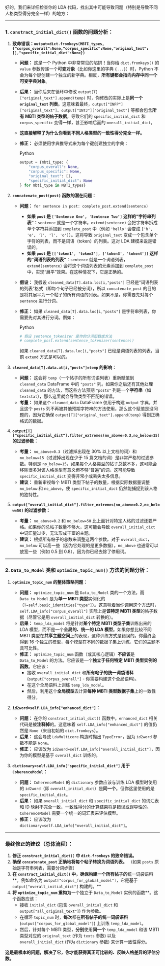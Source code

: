 好的，我们来详细检查你的 LDA 代码，找出其中可能导致问题（特别是导致不同人格类型得分完全一样）的地方：

---

### **1. `constract_initial_dict()` 函数的问题分析：**

1. **致命错误：`output=dict.fromkeys(MBTI_types,{"corpus_overall":None,"corpus_specific":None,"original_text":[],"specific_initial_dict":None})`**
    
    - **问题：** 这是一个 Python 中非常常见的陷阱！当你给 `dict.fromkeys()` 的 `value` 参数传递一个**可变对象**（比如你这里的字典 `{...}`）时，Python 不会为每个键创建一个独立的新字典。相反，**所有键都会指向内存中同一个可变字典对象**。
    - **后果：** 当你后来在循环中修改 `output[T]["original_text"].append(temp)` 时，你修改的实际上是**同一个 `original_text` 列表**。这意味着最终，`output["INFP"]["original_text"]`、`output["INTJ"]["original_text"]` 等都会包含**所有 MBTI 类型的帖子数据**，导致它们的 `specific_initial_dict` 和 `corpus_specific` 变得一样，甚至影响后面的 `overall_initial_dict`。
    - **这直接解释了为什么你看到不同人格类型的一致性得分完全一样。**
    - **修正：** 必须使用字典推导式来为每个键创建独立的字典：
        
        Python
        
        ```python
        output = {mbti_type: {
            "corpus_overall": None,
            "corpus_specific": None,
            "original_text": [],
            "specific_initial_dict": None
        } for mbti_type in MBTI_types}
        ```
        
2. **`concatenate_post(post)` 函数的潜在问题：**
    
    - **问题：** `for sentence in post: complete_post.extend(sentence)`
        - **如果 `post` 是 `['Sentence One', 'Sentence Two']` 这样的“字符串列表”**：`sentence` 就是一个字符串，`extend(sentence)` 会把字符串拆成单个字符并添加到 `complete_post` 中（例如 `'hello'` 会变成 `['h', 'e', 'l', 'l', 'o']`）。这将导致 `original_text` 变成一个包含单个字符的列表，而不是词语（token）的列表。这对 LDA 建模来说是错误的。
        - **如果 `post` 是 `[['token1', 'token2'], ['token3', 'token4']]` 这样的“词语列表的列表”**：`sentence` 就是一个词语列表，`extend(sentence)` 会将这个词语列表的元素添加到 `complete_post` 中，实现“展平”效果。在这种情况下，它是正确的。
    - **假设：** 我假设 `cleaned_data[T].data.loc[i,"posts"]` 已经是“词语列表的列表”格式（即每个句子已经被分词），所以 `concatenate_post` 的目的是将其展平为一个帖子的所有词语的列表。如果不是，你需要先对每个 `sentence` 进行分词。
    - **修正：** 如果 `cleaned_data[T].data.loc[i,"posts"]` 是字符串列表，你需要先对其进行分词。例如：
        
        Python
        
        ```python
        # 假设 sentence_tokenizer 是你的分词函数或方法
        # complete_post.extend(sentence_tokenizer(sentence))
        ```
        
        如果 `cleaned_data[T].data.loc[i,"posts"]` 已经是词语列表的列表，当前 `extend` 方式是可以的。
3. **`cleaned_data[T].data.at[i,"posts"]=temp` 的影响：**
    
    - **问题：** 这会将 `temp`（一个帖子的所有词语列表）重新赋值到 `cleaned_data` DataFrame 中的 `"posts"` 列。如果你之后还有其他处理 `cleaned_data` 的方法，而这些方法预期 `"posts"` 列是一个**字符串**（如 `textstat`），那么这里就会导致类型不匹配的错误。
    - **考量：** 如果这个 `cleaned_data` DataFrame 仅用于构建 `output` 字典，并且这个 `posts` 列不再被其他预期字符串的方法使用，那么这个赋值是没问题的，因为它确保 `output[T]["original_text"].append(temp)` 得到正确格式的数据。
4. **`output[T]["specific_initial_dict"].filter_extremes(no_above=0.3,no_below=15)` 的过滤参数：**
    
    - **考量：** `no_above=0.3`（过滤掉出现在 30% 以上文档的词）和 `no_below=15`（过滤掉出现在少于 15 篇文档的词）是非常严格的过滤参数。特别是 `no_below=15`，如果每个人格类型的帖子总数不多，这可能会移除很多对该人格类型有意义但不够“普遍”的词。这可能导致 `specific_initial_dict` 变得非常小或丢失太多信息。
    - **建议：** 重新审视每个 MBTI 类型下帖子的数量，根据实际数据量调整 `no_below` 和 `no_above`，使 `specific_initial_dict` 仍然能捕捉到该人格的独特性。
5. **`output["overall_initial_dict"].filter_extremes(no_above=0.2,no_below=50)` 的过滤参数：**
    
    - **考量：** `no_above=0.2` 和 `no_below=50` 比上面针对特定人格的过滤还要严格。如果你的总帖子数量不够大，这可能会导致 `overall_initial_dict` 中词汇量过少，无法形成丰富的主题。
    - **建议：** 根据所有帖子的总数来调整这两个参数。对于 `overall_dict`，`no_below` 可以高一些（因为它处理的是更多数据），`no_above` 也通常可以放宽一些（例如 0.5 到 0.8），因为你已经去除了停用词。

---

### **2. `Data_to_Model` 类和 `optimize_topic_num()` 方法的问题分析：**

1. **`optimize_topic_num` 的整体策略问题：**
    
    - **问题：** `optimize_topic_num` 是 `Data_to_Model` 类的一个方法，而 `Data_to_Model` 是为**单一 MBTI 类型**实例化的（`T=self.basic_identities["type"]`）。这意味着当你调用这个方法时，`self.LDA_info["corpus_overall"]` 实际上是**该特定 MBTI 类型**的帖子数据（尽管它是用 `overall_initial_dict` 转换的）。
    - **后果：** `temp_lda_model` 将是针对**某个特定 MBTI 类型子集**训练出来的 LDA 模型，而不是一个**全局的、统一的 LDA 模型**。如果你想比较不同 MBTI 类型在**共享主题空间**上的表现，这种训练方式是错误的。你最终会得到 16 个独立的模型，每个模型在不同的数据子集上训练，它们的主题不具可比性。
    - **修正：** `optimize_topic_num` 函数（或其核心逻辑）**不应该**是 `Data_to_Model` 的方法。它应该是一个**独立于任何特定 MBTI 类型实例的函数**。它应该：
        - 接收 `overall_initial_dict` 和**所有帖子的统一词袋语料** (`output["corpus_overall"]` - 你需要构建这个全局语料)。
        - 在这个全局语料上训练 `temp_lda_model`。
        - 然后，利用这个**全局模型**去计算**每种 MBTI 类型数据子集**上的一致性得分。
2. **`id2word=self.LDA_info["enhanced_dict"]`：**
    
    - **问题：** 在你的 `constract_initial_dict()` 函数中，`enhanced_dict` 相关代码是被**注释掉**的。这意味着 `self.LDA_info["enhanced_dict"]` 的值仍然是 `None`（来自初始的 `dict.fromkeys`）。
    - **后果：** 这会导致 `LdaMulticore` 构造时抛出 `TypeError`，因为 `id2word` 参数不能是 `None`。
    - **修正：** 应该改为 `id2word=self.LDA_info["overall_initial_dict"]`，因为你的模型是基于 `overall_dict` 训练的。
3. **`dictionary=self.LDA_info["specific_initial_dict"]` 用于 `CoherenceModel`：**
    
    - **问题：** `CoherenceModel` 的 `dictionary` 参数应该与训练 LDA 模型时使用的 `id2word`（即 `overall_initial_dict`）是**同一个**。但你这里使用的是 `specific_initial_dict`。
    - **后果：** 如果 `overall_initial_dict` 和 `specific_initial_dict` 的词汇表和 ID 映射不完全一致，一致性得分的计算结果将是错误或误导性的。`CoherenceModel` 需要一个统一的词汇表来评估模型。
    - **修正：** 应该改为 `dictionary=self.LDA_info["overall_initial_dict"]`。

---

### **最终修正的建议（总体流程）：**

1. **修正 `constract_initial_dict()` 中 `dict.fromkeys` 的致命错误。**
2. **确保 `concatenate_post` 正确地将每个帖子转换为词语列表。** （如果 `posts` 原始是字符串列表，需要分词步骤）
3. **在 `constract_initial_dict()` 中，确保构建一个所有帖子的**统一词袋语料**，例如命名为 `output["corpus_for_global_model"]`，它是基于 `output["overall_initial_dict"]` 构建的。**
4. **将 `optimize_topic_num` 重构为**一个独立于 `Data_to_Model` 实例的函数**。这个函数应该：
    - 接收 `initial_dict` (包含 `overall_initial_dict` 和 `output["all_original_text"]`) 作为参数。
    - 在循环 `topic_num` 时，**每次**都在**所有帖子的统一词袋语料** (`output["corpus_for_global_model"]`) 上训练 `temp_lda_model`。
    - 然后，针对每个 MBTI 类型，**分别**使用**同一个** `temp_lda_model` 和该 MBTI 类型对应的 `original_text` (作为 `texts` 参数) 以及 `overall_initial_dict` (作为 `dictionary` 参数) 来计算一致性得分。

**这是最根本的问题，解决了它，你才能获得真正可比较的、反映人格差异的评估分数。**